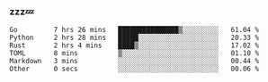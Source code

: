 ### zzz💤

<!--
**ArberSephirotheca/ArberSephirotheca** is a ✨ _special_ ✨ repository because its `README.md` (this file) appears on your GitHub profile.

Here are some ideas to get you started:

- 🌱 I’m currently learning Rust, Distributed System, and Database.
- 😄 Pronouns: He/Him
-->

<!--START_SECTION:waka-->

```text
Go         7 hrs 26 mins   ███████████████▒░░░░░░░░░   61.04 %
Python     2 hrs 28 mins   █████░░░░░░░░░░░░░░░░░░░░   20.33 %
Rust       2 hrs 4 mins    ████▒░░░░░░░░░░░░░░░░░░░░   17.02 %
TOML       8 mins          ▒░░░░░░░░░░░░░░░░░░░░░░░░   01.10 %
Markdown   3 mins          ░░░░░░░░░░░░░░░░░░░░░░░░░   00.44 %
Other      0 secs          ░░░░░░░░░░░░░░░░░░░░░░░░░   00.06 %
```

<!--END_SECTION:waka-->

